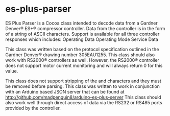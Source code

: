 es-plus-parser
==============

ES Plus Parser is a Cocoa class intended to decode data from a Gardner Denver® 
ES+® compressor controller. Data from the controller is in the form of a string 
of ASCII characters. Support is available for all three controller responses
which includes:
Operating Data
Operating Mode
Service Data

This class was written based on the protocol specification outlined in the 
Gardner Denver® drawing number 305EAU1255. This class should also work with
RS2000® controllers as well. However, the RS2000® controller does not support
motor current monitoring and will always return 0 for this value.

This class does not support stripping of the <STX> and <ETX> characters and they
must be removed before parsing. This class was written to work in conjunction with
an Arduino based JSON server that can be found at http://github.com/madpenguin8/arduino-es-plus-server
This class should also work well through direct access of data via the RS232 or RS485
ports provided by the controller.

